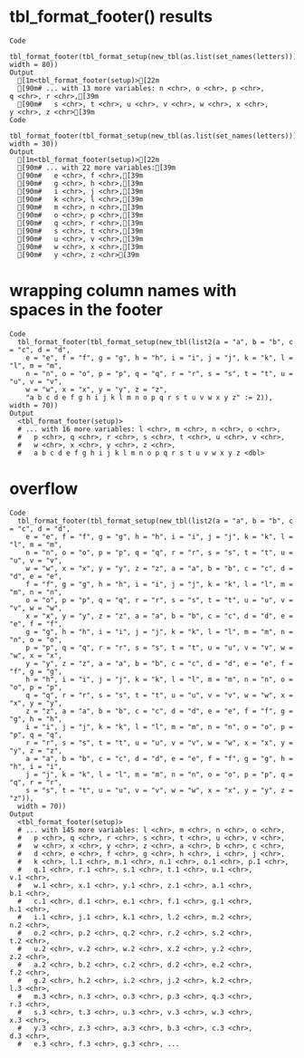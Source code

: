 # tbl_format_footer() results

    Code
      tbl_format_footer(tbl_format_setup(new_tbl(as.list(set_names(letters))), width = 80))
    Output
      [1m<tbl_format_footer(setup)>[22m
      [90m# ... with 13 more variables: n <chr>, o <chr>, p <chr>, q <chr>, r <chr>,[39m
      [90m#   s <chr>, t <chr>, u <chr>, v <chr>, w <chr>, x <chr>, y <chr>, z <chr>[39m
    Code
      tbl_format_footer(tbl_format_setup(new_tbl(as.list(set_names(letters))), width = 30))
    Output
      [1m<tbl_format_footer(setup)>[22m
      [90m# ... with 22 more variables:[39m
      [90m#   e <chr>, f <chr>,[39m
      [90m#   g <chr>, h <chr>,[39m
      [90m#   i <chr>, j <chr>,[39m
      [90m#   k <chr>, l <chr>,[39m
      [90m#   m <chr>, n <chr>,[39m
      [90m#   o <chr>, p <chr>,[39m
      [90m#   q <chr>, r <chr>,[39m
      [90m#   s <chr>, t <chr>,[39m
      [90m#   u <chr>, v <chr>,[39m
      [90m#   w <chr>, x <chr>,[39m
      [90m#   y <chr>, z <chr>[39m

# wrapping column names with spaces in the footer

    Code
      tbl_format_footer(tbl_format_setup(new_tbl(list2(a = "a", b = "b", c = "c", d = "d",
        e = "e", f = "f", g = "g", h = "h", i = "i", j = "j", k = "k", l = "l", m = "m",
        n = "n", o = "o", p = "p", q = "q", r = "r", s = "s", t = "t", u = "u", v = "v",
        w = "w", x = "x", y = "y", z = "z",
        "a b c d e f g h i j k l m n o p q r s t u v w x y z" := 2)), width = 70))
    Output
      <tbl_format_footer(setup)>
      # ... with 16 more variables: l <chr>, m <chr>, n <chr>, o <chr>,
      #   p <chr>, q <chr>, r <chr>, s <chr>, t <chr>, u <chr>, v <chr>,
      #   w <chr>, x <chr>, y <chr>, z <chr>,
      #   a b c d e f g h i j k l m n o p q r s t u v w x y z <dbl>

# overflow

    Code
      tbl_format_footer(tbl_format_setup(new_tbl(list2(a = "a", b = "b", c = "c", d = "d",
        e = "e", f = "f", g = "g", h = "h", i = "i", j = "j", k = "k", l = "l", m = "m",
        n = "n", o = "o", p = "p", q = "q", r = "r", s = "s", t = "t", u = "u", v = "v",
        w = "w", x = "x", y = "y", z = "z", a = "a", b = "b", c = "c", d = "d", e = "e",
        f = "f", g = "g", h = "h", i = "i", j = "j", k = "k", l = "l", m = "m", n = "n",
        o = "o", p = "p", q = "q", r = "r", s = "s", t = "t", u = "u", v = "v", w = "w",
        x = "x", y = "y", z = "z", a = "a", b = "b", c = "c", d = "d", e = "e", f = "f",
        g = "g", h = "h", i = "i", j = "j", k = "k", l = "l", m = "m", n = "n", o = "o",
        p = "p", q = "q", r = "r", s = "s", t = "t", u = "u", v = "v", w = "w", x = "x",
        y = "y", z = "z", a = "a", b = "b", c = "c", d = "d", e = "e", f = "f", g = "g",
        h = "h", i = "i", j = "j", k = "k", l = "l", m = "m", n = "n", o = "o", p = "p",
        q = "q", r = "r", s = "s", t = "t", u = "u", v = "v", w = "w", x = "x", y = "y",
        z = "z", a = "a", b = "b", c = "c", d = "d", e = "e", f = "f", g = "g", h = "h",
        i = "i", j = "j", k = "k", l = "l", m = "m", n = "n", o = "o", p = "p", q = "q",
        r = "r", s = "s", t = "t", u = "u", v = "v", w = "w", x = "x", y = "y", z = "z",
        a = "a", b = "b", c = "c", d = "d", e = "e", f = "f", g = "g", h = "h", i = "i",
        j = "j", k = "k", l = "l", m = "m", n = "n", o = "o", p = "p", q = "q", r = "r",
        s = "s", t = "t", u = "u", v = "v", w = "w", x = "x", y = "y", z = "z")),
      width = 70))
    Output
      <tbl_format_footer(setup)>
      # ... with 145 more variables: l <chr>, m <chr>, n <chr>, o <chr>,
      #   p <chr>, q <chr>, r <chr>, s <chr>, t <chr>, u <chr>, v <chr>,
      #   w <chr>, x <chr>, y <chr>, z <chr>, a <chr>, b <chr>, c <chr>,
      #   d <chr>, e <chr>, f <chr>, g <chr>, h <chr>, i <chr>, j <chr>,
      #   k <chr>, l.1 <chr>, m.1 <chr>, n.1 <chr>, o.1 <chr>, p.1 <chr>,
      #   q.1 <chr>, r.1 <chr>, s.1 <chr>, t.1 <chr>, u.1 <chr>, v.1 <chr>,
      #   w.1 <chr>, x.1 <chr>, y.1 <chr>, z.1 <chr>, a.1 <chr>, b.1 <chr>,
      #   c.1 <chr>, d.1 <chr>, e.1 <chr>, f.1 <chr>, g.1 <chr>, h.1 <chr>,
      #   i.1 <chr>, j.1 <chr>, k.1 <chr>, l.2 <chr>, m.2 <chr>, n.2 <chr>,
      #   o.2 <chr>, p.2 <chr>, q.2 <chr>, r.2 <chr>, s.2 <chr>, t.2 <chr>,
      #   u.2 <chr>, v.2 <chr>, w.2 <chr>, x.2 <chr>, y.2 <chr>, z.2 <chr>,
      #   a.2 <chr>, b.2 <chr>, c.2 <chr>, d.2 <chr>, e.2 <chr>, f.2 <chr>,
      #   g.2 <chr>, h.2 <chr>, i.2 <chr>, j.2 <chr>, k.2 <chr>, l.3 <chr>,
      #   m.3 <chr>, n.3 <chr>, o.3 <chr>, p.3 <chr>, q.3 <chr>, r.3 <chr>,
      #   s.3 <chr>, t.3 <chr>, u.3 <chr>, v.3 <chr>, w.3 <chr>, x.3 <chr>,
      #   y.3 <chr>, z.3 <chr>, a.3 <chr>, b.3 <chr>, c.3 <chr>, d.3 <chr>,
      #   e.3 <chr>, f.3 <chr>, g.3 <chr>, ...

